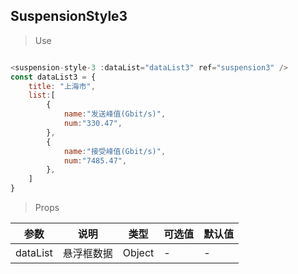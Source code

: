 ## SuspensionStyle3

> Use
```javascript

<suspension-style-3 :dataList="dataList3" ref="suspension3" />
const dataList3 = {
    title: "上海市",
    list:[
        {
            name:"发送峰值(Gbit/s)",
            num:"330.47",
        },
        {
            name:"接受峰值(Gbit/s)",
            num:"7485.47",
        },
    ]
}
```

> Props

参数|说明|类型|可选值|默认值
-|-|-|-|-
dataList|悬浮框数据|Object|-|-


